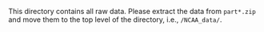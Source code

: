 This directory contains all raw data. Please extract the data from `part*.zip`
and move them to the top level of the directory, i.e., `/NCAA_data/`.
